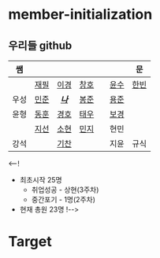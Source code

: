 # member-initialization


## 우리들 github

|쌤|  |  |  ||  |문|
|:---:|:---:|:---:|:---:|:---:|:---:|:---:|
|  |[재필](https://github.com/seomyunfeel)|[이경](https://github.com/leekyung91)|[창호](https://github.com/changhonam)||[윤수](https://github.com/susu210)|[한빈](https://github.com/Mombin)|
|우성|[민준](https://github.com/KimMinJoon)|[***나***](https://github.com/NamWoo)|[봉준](https://github.com/iambongjun)||[용준](https://github.com/chrno0621)||
|윤형|[동훈](https://github.com/Baccas-Kim?tab=repositories)|[경호](https://github.com/bkh751)|[태우](https://github.com/taewookimmr)||[보경](https://github.com/boku-kim)||
|  |[지선](https://github.com/LJSsun)|[소현](https://github.com/So-Is-Cow)|[민지](https://github.com/youminji)||현민||
|강석|  |[기찬](https://github.com/allowme2)|  ||지윤|규식|

<--!
* 최초시작 25명
  * 취업성공 - 상현(3주차) 
  * 중간포기 - 1명(2주차)
* 현재 총원 23명
!-->
# Target 
 
